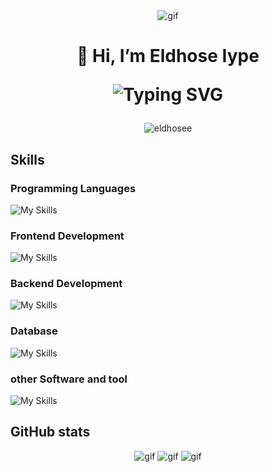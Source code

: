 
 <div align="center">
    <img src='https://media.giphy.com/media/v1.Y2lkPTc5MGI3NjExNWExZjUxZXM2YmJ5YTZmZTdpcG1veGJlZ25yeWVzanFpeDBuZHhyaiZlcD12MV9pbnRlcm5hbF9naWZfYnlfaWQmY3Q9Zw/qgQUggAC3Pfv687qPC/giphy.gif' alt="gif"  />
</div>
<h1 align="center">
👋 Hi, I’m Eldhose Iype
<p align="center">
<img src="https://readme-typing-svg.demolab.com?                font=Playfair+Display&size=30&pause=1000&center=true&vCenter=true&width=435&lines=Information+Technology+Student;Web+Developer;Always+Learning+New+Skills+" alt="Typing    SVG" />
</p>

</h1>
  




<p align="center"> <img src="https://komarev.com/ghpvc/?username=eldhosee&label=Profile%20views&color=0e75b6&style=flat" alt="eldhosee" /> </p>

## Skills
### Programming Languages
 ![My Skills](https://skillicons.dev/icons?i=python,c,javascript)
 ### Frontend Development
 ![My Skills](https://skillicons.dev/icons?i=html,css,tailwind,bootstrap,react,mui,framermotion)
 ### Backend Development
 ![My Skills](https://skillicons.dev/icons?i=nodejs,django,flask)
  ### Database
 ![My Skills](https://skillicons.dev/icons?i=mysql,postgresql,mongodb,sqlite)
### other Software and tool
 ![My Skills](https://skillicons.dev/icons?i=git,firebase,postman,netlify)
 
 

## GitHub stats
 <div align="center">
    <img src="https://github-readme-stats.vercel.app/api?username=Eldhosee&show_icons=true&theme=radical" alt="gif"  />
 
  <img src="https://streak-stats.demolab.com/?user=Eldhosee" alt="gif"  />
   <img src="https://github-readme-stats.vercel.app/api/top-langs/?username=Eldhosee&layout=compact&theme=radical" alt="gif"  />
</div>



<!---
Eldhosee/Eldhosee is a ✨ special ✨ repository because its `README.md` (this file) appears on your GitHub profile.
You can click the Preview link to take a look at your changes.
--->
